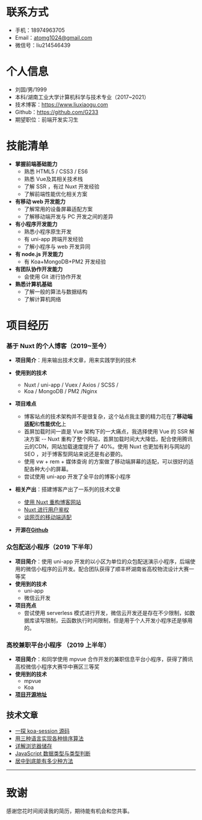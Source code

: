 
# 联系方式


- 手机：18974963705
- Email：atomg1024@gmail.com
- 微信号：liu214546439


# 个人信息

 - 刘固/男/1999 
 - 本科/湖南工业大学计算机科学与技术专业（2017~2021）
 - 技术博客：https://www.liuxiaogu.com
 - Github：https://github.com/G233
 - 期望职位：前端开发实习生

# 技能清单
* **掌握前端基础能力**
	* 熟悉 HTML5 / CSS3 / ES6
	* 熟悉 Vue及其相关技术栈
	* 了解 SSR ，有过 Nuxt 开发经验
	* 了解前端性能优化相关方案
* **有移动 web 开发能力**
	* 了解常用的设备屏幕适配方案
	* 了解移动端开发与 PC 开发之间的差异
* **有小程序开发能力**
	* 熟悉小程序原生开发
	* 有 uni-app 跨端开发经验
	* 了解小程序与 web 开发异同
* **有 node.js 开发能力**
	*  有 Koa+MongoDB+PM2 开发经验
* **有团队协作开发能力**
	* 会使用 Git 进行协作开发
* **熟悉计算机基础**
	* 了解一般的算法与数据结构
	* 了解计算机网络
# 项目经历

### 基于 Nuxt 的个人博客（2019~至今）
* **项目简介**：用来输出技术文章，用来实践学到的技术  
* **使用到的技术**  
	* Nuxt / uni-app / Vuex  / Axios  / SCSS /
	*  Koa / MongoDB / PM2 /Nginx
* **项目难点** 
	* 博客站点的技术架构并不是很复杂，这个站点我主要的精力花在了**移动端适配**和**性能优化**上 
	* 首屏加载时间一直是 Vue 架构下的一大痛点，我选择使用 Vue 的 SSR 解决方案 -- Nuxt 重构了整个网站，首屏加载时间大大降低，配合使用腾讯云的CDN，网站加载速度提升了 40%。使用 Nuxt 也更加有利与网站的 SEO ，对于博客型网站来说还是有必要的。
	* 使用 vw + rem + 媒体查询 的方案做了移动端屏幕的适配，可以很好的适配各种大小的屏幕。
	* 尝试使用 uni-app 开发了全平台的博客小程序
* **相关产出**：搭建博客产出了一系列的技术文章
	*  [使用 Nuxt 重构博客网站](https://www.liuxiaogu.com/home/article/5d3f139ba7699c64d14dfa88)
	*  [Nuxt 进行用户鉴权](https://www.liuxiaogu.com/home/article/5d8a183bab8bab082e7f47e8)
	*  [谈网页的移动端适配](https://www.liuxiaogu.com/home/article/5d8a183bab8bab082e7f47e8)

* **开源在[Github](https://github.com/G233/nuxt-blog)**
### 众包配送小程序（2019 下半年）
* **项目简介**：使用 uni-app 开发的以小区为单位的众包配送演示小程序，后端使用的微信小程序的云开发。配合团队获得了顺丰杯湖南省高校物流设计大赛一等奖
* **使用到的技术**  
	* uni-app
	*  微信云开发
* **项目亮点** 
	*  尝试使用  serverless 模式进行开发，微信云开发还是存在不少限制，如数据库读写限制，云函数执行时间限制，但是用于个人开发小程序还是够用的。

### 高校兼职平台小程序 （2019 上半年）


* **项目简介**：和同学使用 mpvue 合作开发的兼职信息平台小程序，获得了腾讯高校微信小程序大赛华中赛区三等奖
* **使用到的技术**  
	* mpvue
	* Koa
* **[项目开源地址](https://github.com/G233/PartTime)**



## 技术文章
- [一探 koa-session 源码](https://www.liuxiaogu.com/article/5d9f186de854c021ee63bfd0)
- [用三种语言实现各种排序算法](https://www.liuxiaogu.com/article/5d9f186de854c021ee63bfd0)
- [详解浏览器储存](https://www.liuxiaogu.com/home/article/5e48c6516a7f22686caee8b9)
- [JavaScript 数据类型与类型判断](https://www.liuxiaogu.com/home/article/5e4a0c516a7f22686caee8bb)
- [居中到底能有多少种方法](https://www.liuxiaogu.com/home/article/5e53d4b166a19d22243e866b)

---      
# 致谢
感谢您花时间阅读我的简历，期待能有机会和您共事。